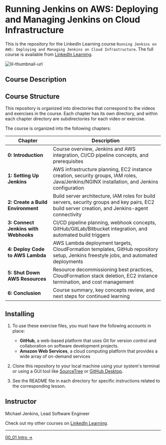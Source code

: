 # Running Jenkins on AWS: Deploying and Managing Jenkins on Cloud Infrastructure

This is the repository for the LinkedIn Learning course `Running Jenkins on AWS: Deploying and Managing Jenkins on Cloud Infrastructure`. The full course is available from [LinkedIn Learning][lil-course-url].

![lil-thumbnail-url]

## Course Description

## Course Structure

This repository is organized into directories that correspond to the videos and exercises in the course. Each chapter has its own directory, and within each chapter directory are subdirectories for each video or exercise.

The course is organized into the following chapters:

| Chapter | Description |
| --- | --- |
| **0: Introduction** | Course overview, Jenkins and AWS integration, CI/CD pipeline concepts, and prerequisites |
| **1: Setting Up Jenkins** | AWS infrastructure planning, EC2 instance creation, security groups, IAM roles, Java/Jenkins/NGINX installation, and Jenkins configuration |
| **2: Create a Build Environment** | Build server architecture, IAM roles for build servers, security groups and key pairs, EC2 build server creation, and Jenkins-agent connectivity |
| **3: Connect Jenkins with Webhooks** | CI/CD pipeline planning, webhook concepts, GitHub/GitLab/Bitbucket integration, and automated build triggers |
| **4: Deploy Code to AWS Lambda** | AWS Lambda deployment targets, CloudFormation templates, GitHub repository setup, Jenkins freestyle jobs, and automated deployments |
| **5: Shut Down AWS Resources** | Resource decommissioning best practices, CloudFormation stack deletion, EC2 instance termination, and cost management |
| **6: Conclusion** | Course summary, key concepts review, and next steps for continued learning |

## Installing

1. To use these exercise files, you must have the following accounts in place:

    - **GitHub**, a web-based platform that uses Git for version control and collaboration on software development projects.
    - **Amazon Web Services**, a cloud computing platform that provides a wide array of on-demand services

1. Clone this repository to your local machine using your system's terminal or using a GUI tool like [SourceTree](https://www.sourcetreeapp.com/) or [GitHub Desktop](https://github.com/apps/desktop).
1. See the README file in each directory for specific instructions related to the corresponding lesson.

## Instructor

Michael Jenkins, Lead Software Engineer

Check out my other courses on [LinkedIn Learning](https://www.linkedin.com/learning/instructors/michael-jenkins).

[lil-course-url]: https://www.linkedin.com/learning/
[lil-thumbnail-url]: https://media.licdn.com/dms/image/v2/D4E0DAQG0eDHsyOSqTA/learning-public-crop_675_1200/B4EZVdqqdwHUAY-/0/1741033220778?e=2147483647&v=beta&t=FxUDo6FA8W8CiFROwqfZKL_mzQhYx9loYLfjN-LNjgA

<!-- FooterStart -->
---
[00_01 Intro →](ch0_introduction/00_01_intro/README.md)
<!-- FooterEnd -->
